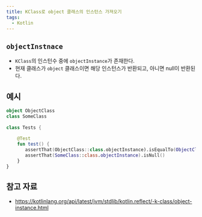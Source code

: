 ```yaml
---
title: KClass로 object 클래스의 인스턴스 가져오기
tags:
  - Kotlin
---
```

## `objectInstnace`

- `KClass`의 인스턴수 중에 `objectInstance`가 존재한다.
- 현재 클래스가 `object` 클래스이면 해당 인스턴스가 반환되고, 아니면 null이 반환된다.

## 예시

```kotlin
object ObjectClass  
class SomeClass  
  
class Tests {  
  
    @Test  
    fun test() {  
       assertThat(ObjectClass::class.objectInstance).isEqualTo(ObjectClass)  
       assertThat(SomeClass::class.objectInstance).isNull()  
    }  
}
```

## 참고 자료

- https://kotlinlang.org/api/latest/jvm/stdlib/kotlin.reflect/-k-class/object-instance.html
